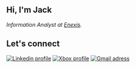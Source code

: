 ## Hi, I'm Jack

*Information Analyst at [Enexis](https://www.enexisgroep.com/about/company-profile/).*

## Let's connect

[<img alt="Linkedin profile" src="https://img.shields.io/static/v1?label=&message=jdcort&color=0A66C2&style=flat-square&logo=linkedin"/>](https://nl.linkedin.com/in/jdcort) [<img alt="Xbox profile" src="https://img.shields.io/static/v1?label=&message=Damuzid&color=107C10&style=flat-square&logo=xbox"/>](https://www.trueachievements.com/gamer/Damuzid) [<img alt="Gmail adress" src="https://img.shields.io/static/v1?label=&message=Send an email&color=EA4335&logoColor=ffffff&style=flat-square&logo=gmail"/>](mailto:jjlfcort89@gmail.com?subject=[GitHub])


<!--
**Damuzid/Damuzid** is a ✨ _special_ ✨ repository because its `README.md` (this file) appears on your GitHub profile.

Here are some ideas to get you started:

- 🔭 I’m currently working on ...
- 🌱 I’m currently learning ...
- 👯 I’m looking to collaborate on ...
- 🤔 I’m looking for help with ...
- 💬 Ask me about ...
- 📫 How to reach me: ...
- 😄 Pronouns: ...
- ⚡ Fun fact: ...
-->
